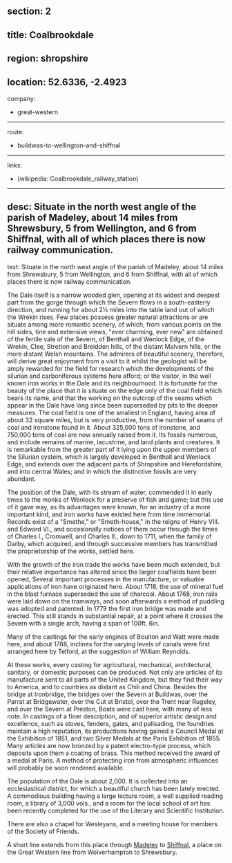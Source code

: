 section: 2
----
title: Coalbrookdale
----
region: shropshire
----
location: 52.6336, -2.4923
----
company:
- great-western
----
route:
- buildwas-to-wellington-and-shiffnal
----
links:
- (wikipedia: Coalbrookdale_railway_station)
----
desc: Situate in the north west angle of the parish of Madeley, about 14 miles from Shrewsbury, 5 from Wellington, and 6 from Shiffnal, with all of which places there is now railway communication.
----
text: Situate in the north west angle of the parish of Madeley, about 14 miles from Shrewsbury, 5 from Wellington, and 6 from Shiffnal, with all of which places there is now railway communication.

The Dale itself is a narrow wooded glen, opening at its widest and deepest part from the gorge through which the Severn flows in a south-easterly direction, and running for about 2½ miles into the table land out of which the Wrekin rises. Few places possess greater natural attractions or are situate among more romantic scenery, of which, from various points on the hill sides, tine and extensive views, "ever charming, ever new" are obtained of the fertile vale of the Severn, of Benthall and Wenlock Edge, of the Wrekin, Clee, Stretton and Breidden hills, of the distant Malvern hills, or the more distant Welsh mountains. The admirers of beautiful scenery, therefore, will derive great enjoyment from a visit to it whilst the geologist will be amply rewarded for the field for research which the developments of the silurian and carboniferous systems here afford; or the visitor, in the well known iron works in the Dale and its neighbourhood. It is fortunate for the beauty of the place that it is situate on the edge only of the coal field which bears its name, and that the working on the outcrop of the seams which appear in the Dale have long since been superseded by pits to the deeper measures. The coal field is one of the smallest in England, having area of about 32 square miles, but is very productive, from the number of seams of coal and ironstone found in it. About 325,000 tons of ironstone, and 750,000 tons of coal are now annually raised from it. Its fossils numerous, and include remains of marine, lacustrine, and land plants and creatures. It is remarkable from the greater part of it lying upon the upper members of the Silurian system, which is largely developed in Benthall and Wenlock Edge, and extends over the adjacent parts of Shropshire and Herefordshire, and into central Wales; and in which the distinctive fossils are very abundant.

The position of the Dale, with its stream of water, commended it in early times to the monks of Wenlock for a preserve of fish and game; but this use of it gave way, as its advantages were known, for an industry of a more important kind, and iron works have existed here from time immemorial. Records exist of a "Smethe," or "Smeth-house," in the reigns of Henry VIII. and Edward VI., and occasionally notices of them occur through the times of Charles I., Cromwell, and Charles II., down to 1711, when the family of Darby, which acquired, and through successive members has transmitted the proprietorship of the works, settled here.

With the growth of the iron trade the works have been much extended, but their relative importance has altered since the larger coalfields have been opened, Several important processes in the manufacture, or valuable applications of iron have originated here. About 1718, the use of mineral fuel in the blast furnace superseded the use of charcoal. About 1768, iron rails were laid down on the tramways, and soon afterwards a method of puddling was adopted and patented. In 1779 the first iron bridge was made and erected. This still stands in substantial repair, at a point where it crosses the Severn with a single arch, having a span of 100ft. 6in.

Many of the castings for the early engines of Boulton and Watt were made here, and about 1788, inclines for the varying levels of canals were first arranged here by Telford, at the suggestion of William Reynolds.

At these works, every casting for agricultural, mechanical, architectural, sanitary, or domestic purposes can be produced. Not only are articles of its manufacture sent to all parts of the United Kingdom, but they find their way to America, and to countries as distant as Chili and China. Besides the bridge at Ironbridge, the bridges over the Severn at Buildwas, over the Parrat at Bridgewater, over the Cut at Bristol, over the Trent near Rugeley, and over the Severn at Preston, Boats were cast here, with many of less note. In castings of a finer description, and of superior artistic design and excellence, such as stoves, fenders, gates, and palisading, the foundries maintain a high reputation, its productions having gained a Council Medal at the Exhibition of 1851, and two Silver Medals at the Paris Exhibition of 1855. Many articles are now bronzed by a patent electro-type process, which deposits upon them a coating of brass. This method received the award of a medal at Paris. A method of protecting iron from atmospheric influences will probably be soon rendered available.

The population of the Dale is about 2,000. It is collected into an ecclesiastical district, for which a beautiful church has been lately erected. A commodious building having a large lecture room, a well supplied reading room, a library of 3,000 vols., and a room for the local school of art has been recently completed for the use of the Literary and Scientific Institution.

There are also a chapel for Wesleyans, and a meeting house for members of the Society of Friends.

A short line extends from this place through [Madeley](/stations/madeley) to [Shiffnal](/stations/shiffnal), a place on the Great Western line from Wolverhampton to Shrewsbury.
